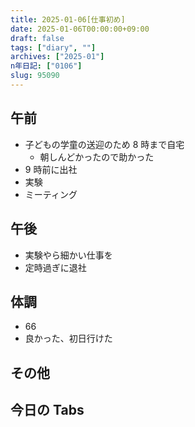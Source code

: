 ```yaml
---
title: 2025-01-06[仕事初め]
date: 2025-01-06T00:00:00+09:00
draft: false
tags: ["diary", ""]
archives: ["2025-01"]
n年日記: ["0106"]
slug: 95090
---
```


## 午前

- 子どもの学童の送迎のため 8 時まで自宅
  - 朝しんどかったので助かった
- 9 時前に出社
- 実験
- ミーティング

## 午後

- 実験やら細かい仕事を
- 定時過ぎに退社

## 体調

- 66
- 良かった、初日行けた

## その他

## 今日の Tabs
